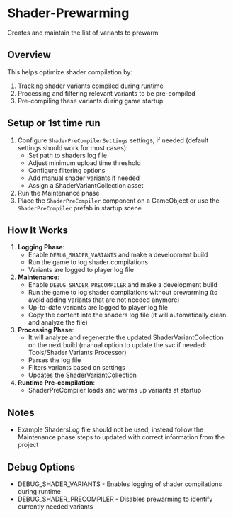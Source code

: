 # Shader-Prewarming
Creates and maintain the list of variants to prewarm

## Overview
This helps optimize shader compilation by:
1. Tracking shader variants compiled during runtime
2. Processing and filtering relevant variants to be pre-compiled
3. Pre-compiling these variants during game startup

## Setup or 1st time run
1. Configure `ShaderPreCompilerSettings` settings, if needed (default settings should work for most cases):
   - Set path to shaders log file
   - Adjust minimum upload time threshold
   - Configure filtering options
   - Add manual shader variants if needed
   - Assign a ShaderVariantCollection asset
2. Run the Maintenance phase
3. Place the `ShaderPreCompiler` component on a GameObject or use the `ShaderPreCompiler` prefab in startup scene

## How It Works
1. **Logging Phase**:
   - Enable `DEBUG_SHADER_VARIANTS` and make a development build
   - Run the game to log shader compilations
   - Variants are logged to player log file
2. **Maintenance**:
   - Enable `DEBUG_SHADER_PRECOMPILER` and make a development build
   - Run the game to log shader compilations without prewarming (to avoid adding variants that are not needed anymore)
   - Up-to-date variants are logged to player log file
   - Copy the content into the shaders log file (it will automatically clean and analyze the file)
3. **Processing Phase**:
   - It will analyze and regenerate the updated ShaderVariantCollection on the next build (manual option to update the svc if needed: Tools/Shader Variants Processor)
   - Parses the log file
   - Filters variants based on settings
   - Updates the ShaderVariantCollection
4. **Runtime Pre-compilation**:
   - ShaderPreCompiler loads and warms up variants at startup

## Notes
- Example ShadersLog file should not be used, instead follow the Maintenance phase steps to updated with correct information from the project

## Debug Options
- DEBUG_SHADER_VARIANTS - Enables logging of shader compilations during runtime
- DEBUG_SHADER_PRECOMPILER - Disables prewarming to identify currently needed variants

